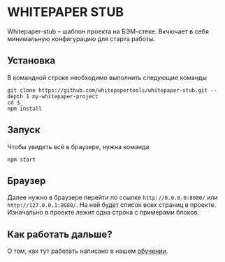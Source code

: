 # WHITEPAPER STUB

Whitepaper-stub – шаблон проекта на БЭМ-стеке. Вкчючает в себя минимальную конфигурацию для старта работы.

## Установка

В командной строке необходимо выполнить следующие команды

```
git clone https://github.com/whitepapertools/whitepaper-stub.git --depth 1 my-whitepaper-project
cd $_
npm install
```

## Запуск

Чтобы увидеть всё в браузере, нужна команда

``` npm start ```

## Браузер

Далее нужно в браузере перейти по ссылке `http://0.0.0.0:8080/` или `http://127.0.0.1:8080/`. На ней будет список всех страниц в проекте. Изначально в проекте лежит одна строка с примерами блоков.

## Как работать дальше?

О том, как тут работать написано в нашем [обучении](http://whitepaper.tools/doc.html).
